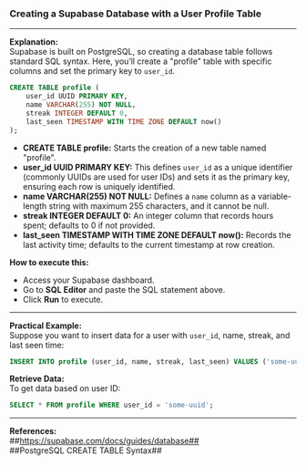 ### Creating a Supabase Database with a User Profile Table
---  

**Explanation:**  
Supabase is built on PostgreSQL, so creating a database table follows standard SQL syntax. Here, you’ll create a "profile" table with specific columns and set the primary key to `user_id`.  

```sql
CREATE TABLE profile (
    user_id UUID PRIMARY KEY,
    name VARCHAR(255) NOT NULL,
    streak INTEGER DEFAULT 0,
    last_seen TIMESTAMP WITH TIME ZONE DEFAULT now()
);
```

- **CREATE TABLE profile:** Starts the creation of a new table named "profile".  
- **user_id UUID PRIMARY KEY:** This defines `user_id` as a unique identifier (commonly UUIDs are used for user IDs) and sets it as the primary key, ensuring each row is uniquely identified.  
- **name VARCHAR(255) NOT NULL:** Defines a `name` column as a variable-length string with maximum 255 characters, and it cannot be null.  
- **streak INTEGER DEFAULT 0:** An integer column that records hours spent; defaults to 0 if not provided.  
- **last_seen TIMESTAMP WITH TIME ZONE DEFAULT now():** Records the last activity time; defaults to the current timestamp at row creation.  

**How to execute this:**  
- Access your Supabase dashboard.  
- Go to **SQL Editor** and paste the SQL statement above.  
- Click **Run** to execute.  

---

**Practical Example:**  
Suppose you want to insert data for a user with `user_id`, name, streak, and last seen time:  

```sql
INSERT INTO profile (user_id, name, streak, last_seen) VALUES ('some-uuid', 'John Doe', 5, '2024-04-27 14:00:00+00');
```

**Retrieve Data:**  
To get data based on user ID:  

```sql
SELECT * FROM profile WHERE user_id = 'some-uuid';
```

---

**References:**  
##https://supabase.com/docs/guides/database##  
##PostgreSQL CREATE TABLE Syntax##